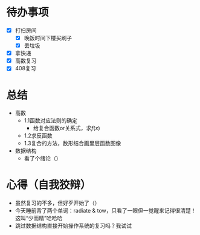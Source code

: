 # 待办事项
- [x] 打扫房间
	- [x] 晚饭时间下楼买刷子 
	- [x] 丢垃圾
- [x] 拿快递
- [x] 高数复习
- [x] 408复习

# 总结
- 高数
	- 1.1函数对应法则的确定
		- 给复合函数or关系式，求$f(x)$
	- 1.2求反函数
	- 1.3复合的方法，数形结合画里层函数图像
- 数据结构
	- 看了个绪论（）

# 心得（自我狡辩）
- 虽然复习的不多，但好歹开始了（）
- 今天睡前背了两个单词：radiate & tow，只看了一眼但一觉醒来记得很清楚！这叫“少而精”哈哈哈
- 跳过数据结构直接开始操作系统的复习吗？我试试